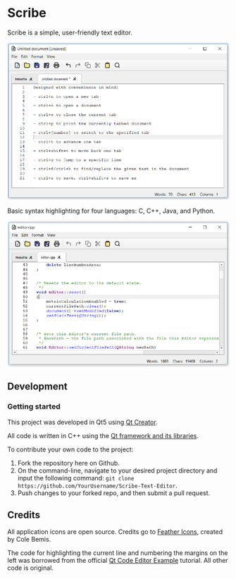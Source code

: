 # Scribe

Scribe is a simple, user-friendly text editor.

![](CustomTextEditor/screenshots/Screenshot1.PNG)

Basic syntax highlighting for four languages: C, C++, Java, and Python.

![](CustomTextEditor/screenshots/Screenshot2.PNG)

## Development

### Getting started

This project was developed in Qt5 using [Qt Creator](https://www.qt.io/download-qt-installer?hsCtaTracking=9f6a2170-a938-42df-a8e2-a9f0b1d6cdce%7C6cb0de4f-9bb5-4778-ab02-bfb62735f3e5).

All code is written in C++ using the [Qt framework and its libraries](http://doc.qt.io/).

To contribute your own code to the project:

1. Fork the repository here on Github.
2. On the command-line, navigate to your desired project directory and input the following command: `git clone https://github.com/YourUsername/Scribe-Text-Editor`.
3. Push changes to your forked repo, and then submit a pull request.

## Credits

All application icons are open source. Credits go to [Feather Icons](https://feathericons.com/), created by Cole Bemis.

The code for highlighting the current line and numbering the margins on the left was borrowed from the official [Qt Code Editor Example](http://doc.qt.io/qt-5/qtwidgets-widgets-codeeditor-example.html) tutorial. All other code is original.
